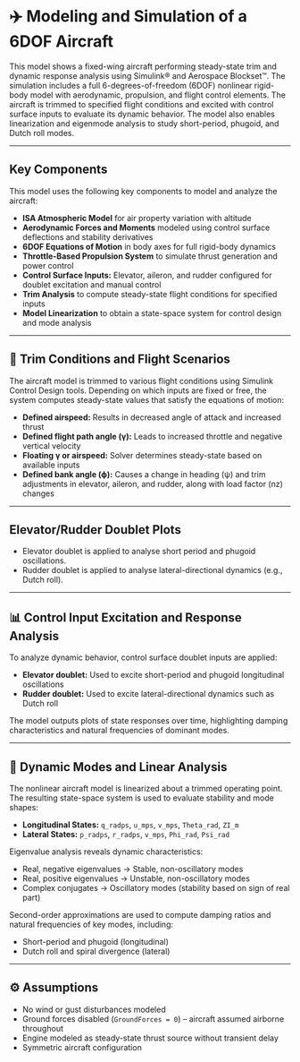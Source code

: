 # ✈️ Modeling and Simulation of a 6DOF Aircraft

This model shows a fixed-wing aircraft performing steady-state trim and dynamic response analysis using Simulink® and Aerospace Blockset™. The simulation includes a full 6-degrees-of-freedom (6DOF) nonlinear rigid-body model with aerodynamic, propulsion, and flight control elements. The aircraft is trimmed to specified flight conditions and excited with control surface inputs to evaluate its dynamic behavior. The model also enables linearization and eigenmode analysis to study short-period, phugoid, and Dutch roll modes.

---

## Key Components

This model uses the following key components to model and analyze the aircraft:

- **ISA Atmospheric Model** for air property variation with altitude 
- **Aerodynamic Forces and Moments** modeled using control surface deflections and stability derivatives  
- **6DOF Equations of Motion** in body axes for full rigid-body dynamics  
- **Throttle-Based Propulsion System** to simulate thrust generation and power control  
- **Control Surface Inputs:** Elevator, aileron, and rudder configured for doublet excitation and manual control  
- **Trim Analysis** to compute steady-state flight conditions for specified inputs  
- **Model Linearization** to obtain a state-space system for control design and mode analysis  

---

## 🎯 Trim Conditions and Flight Scenarios

The aircraft model is trimmed to various flight conditions using Simulink Control Design tools. Depending on which inputs are fixed or free, the system computes steady-state values that satisfy the equations of motion:

- **Defined airspeed:** Results in decreased angle of attack and increased thrust  
- **Defined flight path angle (γ):** Leads to increased throttle and negative vertical velocity  
- **Floating γ or airspeed:** Solver determines steady-state based on available inputs  
- **Defined bank angle (ϕ):** Causes a change in heading (ψ) and trim adjustments in elevator, aileron, and rudder, along with load factor (nz) changes  

---

## Elevator/Rudder Doublet Plots

- Elevator doublet is applied to analyse short period and phugoid oscillations.  
- Rudder doublet is applied to analyse lateral-directional dynamics (e.g., Dutch roll).  

---

## 📊 Control Input Excitation and Response Analysis

To analyze dynamic behavior, control surface doublet inputs are applied:

- **Elevator doublet:** Used to excite short-period and phugoid longitudinal oscillations  
- **Rudder doublet:** Used to excite lateral-directional dynamics such as Dutch roll  

The model outputs plots of state responses over time, highlighting damping characteristics and natural frequencies of dominant modes.

---

## 🧮 Dynamic Modes and Linear Analysis

The nonlinear aircraft model is linearized about a trimmed operating point. The resulting state-space system is used to evaluate stability and mode shapes:

- **Longitudinal States:** `q_radps`, `u_mps`, `v_mps`, `Theta_rad`, `ZI_m`  
- **Lateral States:** `p_radps`, `r_radps`, `v_mps`, `Phi_rad`, `Psi_rad`  

Eigenvalue analysis reveals dynamic characteristics:

- Real, negative eigenvalues → Stable, non-oscillatory modes  
- Real, positive eigenvalues → Unstable, non-oscillatory modes  
- Complex conjugates → Oscillatory modes (stability based on sign of real part)  

Second-order approximations are used to compute damping ratios and natural frequencies of key modes, including:

- Short-period and phugoid (longitudinal)  
- Dutch roll and spiral divergence (lateral)  

---

## ⚙️ Assumptions

- No wind or gust disturbances modeled  
- Ground forces disabled (`GroundForces = 0`) – aircraft assumed airborne throughout  
- Engine modeled as steady-state thrust source without transient delay  
- Symmetric aircraft configuration  

